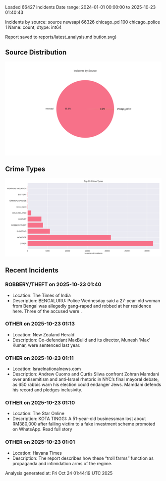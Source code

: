 
Loaded 66427 incidents
Date range: 2024-01-01 00:00:00 to 2025-10-23 01:40:43

Incidents by source:
source
newsapi           66326
chicago_pd          100
chicago_police        1
Name: count, dtype: int64

Report saved to reports/latest_analysis.md
bution.svg)

## Source Distribution
![Source Distribution](images/source_distribution.svg)

## Crime Types
![Crime Types](images/crime_types.svg)

## Recent Incidents

### ROBBERY/THEFT on 2025-10-23 01:40
- Location: The Times of India
- Description: BENGALURU: Police Wednesday said a 27-year-old woman from Bengal was allegedly gang-raped and robbed at her residence here. Three of the accused were .


### OTHER on 2025-10-23 01:13
- Location: New Zealand Herald
- Description: Co-defendant MaxBuild and its director, Munesh 'Max' Kumar, were sentenced last year.


### OTHER on 2025-10-23 01:11
- Location: Israelnationalnews.com
- Description: Andrew Cuomo and Curtis Sliwa confront Zohran Mamdani over antisemitism and anti-Israel rhetoric in NYC’s final mayoral debate, as 650 rabbis warn his election could endanger Jews. Mamdani defends his record and pledges inclusivity.


### OTHER on 2025-10-23 01:10
- Location: The Star Online
- Description: KOTA TINGGI: A 51-year-old businessman lost about RM380,000 after falling victim to a fake investment scheme promoted on WhatsApp. Read full story


### OTHER on 2025-10-23 01:01
- Location: Havana Times
- Description: The report describes how these “troll farms” function as propaganda and intimidation arms of the regime.

Analysis generated at: Fri Oct 24 01:44:19 UTC 2025
